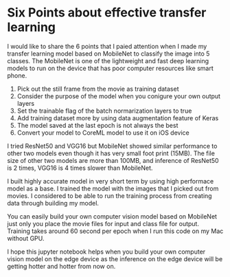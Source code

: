 # Six Points about effective transfer learning

I would like to share the 6 points that I paied attention when I made my transfer learning model based on MobileNet to classify the image into 5 classes. The MobileNet is one of the lightweight and fast deep learning models to run on the device that has poor computer resources like smart phone.

1. Pick out the still frame from the movie as training dataset
1. Consider the purpose of the model when you conigure your own output layers
1. Set the trainable flag of the batch normarization layers to true
1. Add training dataset more by using data augmentation feature of Keras
1. The model saved at the last epoch is not always the best
1. Convert your model to CoreML model to use it on iOS device

I tried ResNet50 and VGG16 but MobileNet showed similar performance to other two models even though it has very small foot print (15MB). The file size of other two models are more than 100MB, and inference of ResNet50 is 2 times, VGG16 is 4 times slower than MobileNet.

I built highly accurate model in very short term by using high performace model as a base. I trained the model with the images that I picked out from movies. I considered to be able to run the training process from creating data through building my model.

You can easily build your own computer vision model based on MobileNet just only you place the movie files for input and class file for output. Training takes around 60 second per epoch when I run this code on my Mac without GPU.

I hope this jupyter notebook helps when you build your own computer vision model on the edge device as the inference on the edge device will be getting hotter and hotter from now on.
